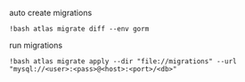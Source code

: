 auto create migrations

`!bash
atlas migrate diff --env gorm 
`

run migrations

`!bash
atlas migrate apply --dir "file://migrations" --url "mysql://<user>:<pass>@<host>:<port>/<db>"
`
